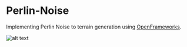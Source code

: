 # Perlin-Noise

Implementing Perlin Noise to terrain generation using [OpenFrameworks](https://github.com/openframeworks/openFrameworks).

![alt text](https://github.com/MiguelLameiras/PerlinNoise/blob/master/2D_Map.png)
